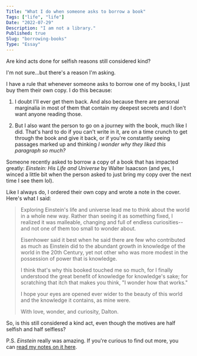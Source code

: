 ```yaml
---
Title: "What I do when someone asks to borrow a book"
Tags: ["life", "life"]
Date: "2022-07-29"
Description: "I am not a library."
Published: true
Slug: "borrowing-books"
Type: "Essay"
---
```

Are kind acts done for selfish reasons still considered kind?

I'm not sure...but there's a reason I'm asking.

I have a rule that whenever someone asks to borrow one of my books, I just buy them their own copy. I do this because:

1.  I doubt I'll ever get them back. And also because there are personal marginalia in most of them that contain my deepest secrets and I don't want anyone reading those.

2.  But I also want the person to go on a journey with the book, much like I did. That's hard to do if you can't write in it, are on a time crunch to get through the book and give it back, or if you're constantly seeing passages marked up and thinking *I wonder why they liked this paragraph so much?*

Someone recently asked to borrow a copy of a book that has impacted greatly: *Einstein: His Life and Universe* by Walter Isaacson (and yes, I winced a little bit when the person asked to just bring my copy over the next time I see them lol).

Like I always do, I ordered their own copy and wrote a note in the cover. Here's what I said:

> Exploring Einstein's life and universe lead me to think about the world in a whole new way. Rather than seeing it as something fixed, I realized it was malleable, changing and full of endless curiosities--and not one of them too small to wonder about.
>
> Eisenhower said it best when he said there are few who contributed as much as Einstein did to the abundant growth in knowledge of the world in the 20th Century, yet not other who was more modest in the possession of power that is knowledge.
>
> I think that's why this booked touched me so much, for I finally understood the great benefit of knowledge for knowledge's sake; for scratching that itch that makes you think, "I wonder how that works."
>
> I hope your eyes are opened ever wider to the beauty of this world and the knowledge it contains, as mine were.
>
> With love, wonder, and curiosity,
> Dalton.

So, is this still considered a kind act, even though the motives are half selfish and half selfless?

P.S. *Einstein* really was amazing. If you're curious to find out more, you can [read my notes on it here](https://www.dltn.io/book-notes/einstein-his-life-and-universe).

